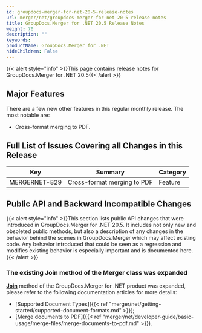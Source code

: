 ```yaml
---
id: groupdocs-merger-for-net-20-5-release-notes
url: merger/net/groupdocs-merger-for-net-20-5-release-notes
title: GroupDocs.Merger for .NET 20.5 Release Notes
weight: 70
description: ""
keywords: 
productName: GroupDocs.Merger for .NET
hideChildren: False
---
```

{{< alert style="info" >}}This page contains release notes for GroupDocs.Merger for .NET 20.5{{< /alert >}}

## Major Features

There are a few new other features in this regular monthly release. The most notable are:

*   Cross-format merging to PDF.

## Full List of Issues Covering all Changes in this Release

| Key | Summary | Category |
| --- | --- | --- |
| MERGERNET-829 | Cross-format merging to PDF | Feature |

## Public API and Backward Incompatible Changes

{{< alert style="info" >}}This section lists public API changes that were introduced in GroupDocs.Merger for .NET 20.5. It includes not only new and obsoleted public methods, but also a description of any changes in the behavior behind the scenes in GroupDocs.Merger which may affect existing code. Any behavior introduced that could be seen as a regression and modifies existing behavior is especially important and is documented here.{{< /alert >}}

### The existing Join method of the Merger class was expanded

**[Join](https://apireference.groupdocs.com/merger/net/groupdocs.merger/merger/methods/join)** method of the GroupDocs.Merger for .NET product was expanded, please refer to the following documentation articles for more details: 

*   [Supported Document Types]({{< ref "merger/net/getting-started/supported-document-formats.md" >}});
*   [Merge documents to PDF]({{< ref "merger/net/developer-guide/basic-usage/merge-files/merge-documents-to-pdf.md" >}}).
